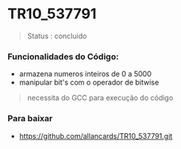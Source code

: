 <h1>TR10_537791</h1>

> Status : concluido

### Funcionalidades do Código: 
+ armazena numeros inteiros de 0 a 5000
+  manipular bit's com o operador de bitwise

> necessita do GCC para execução do código

### Para baixar 
+ https://github.com/allancards/TR10_537791.git
